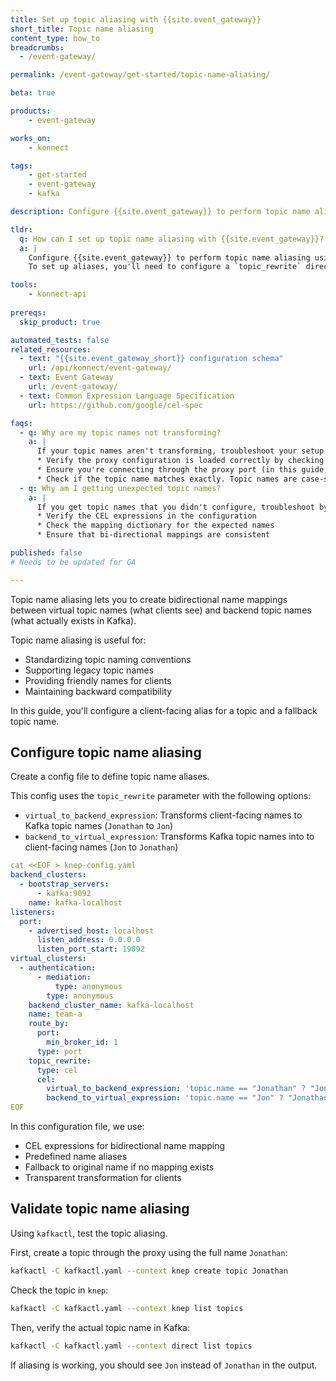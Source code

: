 ```yaml
---
title: Set up topic aliasing with {{site.event_gateway}}
short_title: Topic name aliasing
content_type: how_to
breadcrumbs:
  - /event-gateway/

permalink: /event-gateway/get-started/topic-name-aliasing/

beta: true

products:
    - event-gateway

works_on:
    - konnect

tags:
    - get-started
    - event-gateway
    - kafka

description: Configure {{site.event_gateway}} to perform topic name aliasing using Common Expression Language (CEL) expressions.

tldr: 
  q: How can I set up topic name aliasing with {{site.event_gateway}}?
  a: | 
    Configure {{site.event_gateway}} to perform topic name aliasing using Common Expression Language (CEL) expressions. 
    To set up aliases, you'll need to configure a `topic_rewrite` directive with bidirectional name rewrites: `virtual_to_backend_expression` and `backend_to_virtual_expression`.

tools:
    - konnect-api
  
prereqs:
  skip_product: true

automated_tests: false
related_resources:
  - text: "{{site.event_gateway_short}} configuration schema"
    url: /api/konnect/event-gateway/
  - text: Event Gateway
    url: /event-gateway/
  - text: Common Expression Language Specification
    url: https://github.com/google/cel-spec

faqs:
  - q: Why are my topic names not transforming?
    a: |
      If your topic names aren't transforming, troubleshoot your setup by doing the following:
      * Verify the proxy configuration is loaded correctly by checking the logs (`docker compose logs knep`), or looking at your data plane errors in {{site.konnect_short_name}}
      * Ensure you're connecting through the proxy port (in this guide, port 19092)
      * Check if the topic name matches exactly. Topic names are case-sensitive.
  - q: Why am I getting unexpected topic names?
    a: |
      If you get topic names that you didn't configure, troubleshoot by doing the following:
      * Verify the CEL expressions in the configuration
      * Check the mapping dictionary for the expected names
      * Ensure that bi-directional mappings are consistent

published: false 
# Needs to be updated for GA

---
```


Topic name aliasing lets you to create bidirectional name mappings between virtual topic names 
(what clients see) and backend topic names (what actually exists in Kafka).

Topic name aliasing is useful for:
* Standardizing topic naming conventions
* Supporting legacy topic names
* Providing friendly names for clients
* Maintaining backward compatibility

In this guide, you'll configure a client-facing alias for a topic and a fallback topic name.

## Configure topic name aliasing

Create a config file to define topic name aliases. 

This config uses the `topic_rewrite` parameter with the following options:
* `virtual_to_backend_expression`: Transforms client-facing names to Kafka topic names (`Jonathan` to `Jon`)
* `backend_to_virtual_expression`: Transforms Kafka topic names into to client-facing names (`Jon` to `Jonathan`)

```yaml
cat <<EOF > knep-config.yaml
backend_clusters:
  - bootstrap_servers:
      - kafka:9092
    name: kafka-localhost
listeners:
  port:
    - advertised_host: localhost
      listen_address: 0.0.0.0
      listen_port_start: 19092
virtual_clusters:
  - authentication:
      - mediation:
          type: anonymous
        type: anonymous
    backend_cluster_name: kafka-localhost
    name: team-a
    route_by:
      port:
        min_broker_id: 1
      type: port
    topic_rewrite:
      type: cel
      cel:
        virtual_to_backend_expression: 'topic.name == "Jonathan" ? "Jon" : topic.name'
        backend_to_virtual_expression: 'topic.name == "Jon" ? "Jonathan" : topic.name'
EOF
```
In this configuration file, we use:
* CEL expressions for bidirectional name mapping
* Predefined name aliases
* Fallback to original name if no mapping exists
* Transparent transformation for clients


## Validate topic name aliasing

Using `kafkactl`, test the topic aliasing.

First, create a topic through the proxy using the full name `Jonathan`:

```sh
kafkactl -C kafkactl.yaml --context knep create topic Jonathan
```

Check the topic in `knep`:

```sh
kafkactl -C kafkactl.yaml --context knep list topics
```

Then, verify the actual topic name in Kafka:
```sh
kafkactl -C kafkactl.yaml --context direct list topics
```
If aliasing is working, you should see `Jon` instead of `Jonathan` in the output.
